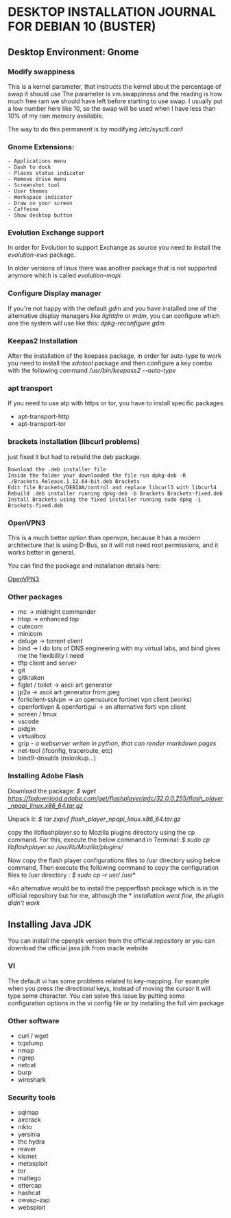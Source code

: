 # DESKTOP INSTALLATION JOURNAL FOR DEBIAN 10 (BUSTER)

## Desktop Environment: Gnome

### Modify swappiness

This is a kernel parameter, that instructs the kernel about the percentage of swap it should use
The parameter is vm.swappiness and the reading is how much free ram we should have left before starting to use swap.
I usually put a low number here like 10, so the swap will be used when I have less than 10% of my ram memory available.

The way to do this permanent is by modifying /etc/sysctl.conf


### Gnome Extensions:

	- Applications menu
	- Dash to dock
	- Places status indicator
	- Remove drive menu
	- Screenshot tool
	- User themes
	- Workspace indicator
	- Draw on your screen
	- Caffeine
	- Show desktop button


### Evolution Exchange support
In order for Evolution to support Exchange as source you need to install
the *evolution-ews* package. 

In older versions of linux there was another package
that is not supported anymore which is called *evolution-mapi*.

### Configure Display manager

If you're not happy with the default *gdm* and you have installed one of the
alternative display managers like *lightdm* or *mdm*, you can configure which
one the system will use like this:  *dpkg-reconfigure gdm*

### Keepas2 Installation

After the installation of the keepass package, in order for auto-type to work you need
to install the *xdotool* package and then configure a key combo with the following command
*/usr/bin/keepass2 --auto-type*

### apt transport

If you need to use atp with https or tor, you have to install specific packages

* apt-transport-http
* apt-transport-tor

### brackets installation (libcurl problems)

 just fixed it but had to rebuild the deb package.

    Download the .deb installer file
    Inside the folder your downloaded the file run dpkg-deb -R ./Brackets.Release.1.12.64-bit.deb Brackets
    Edit file Brackets/DEBIAN/control and replace libcurl3 with libcurl4
    Rebuild .deb installer running dpkg-deb -b Brackets Brackets-fixed.deb
    Install Brackets using the fixed installer running sudo dpkg -i Brackets-fixed.deb

### OpenVPN3

This is a much better option than openvpn, because it has a modern architecture that is using D-Bus, so it will not need root permissions, and it works better in general.

You can find the package and installation details here:

[OpenVPN3](https://openvpn.net/cloud-docs/openvpn-3-client-for-linux/)

### Other packages

* mc -> midnight commander
* htop -> enhanced top
* cutecom 
* minicom 
* deluge -> torrent client
* bind -> I do lots of DNS engineering with my virtual labs, and bind gives me the flexibility I need
* tftp client and server 
* git
* gitkraken
* figlet / toilet -> ascii art generator
* jp2a -> ascii art generator from jpeg
* forticlient-sslvpn -> an opensource fortinet vpn client (works)
* openfortivpn & openfortigui -> an alternative forti vpn client
* screen / tmux
* vscode
* pidgin
* virtualbox
* grip - *a webserver writen in python, that can render markdown pages*
* net-tool (ifconfig, traceroute, etc)
* bind9-dnsutils (nslookup...)

### Installing Adobe Flash

Download the package:
*$ wget https://fpdownload.adobe.com/get/flashplayer/pdc/32.0.0.255/flash_player_npapi_linux.x86_64.tar.gz*

Unpack it:
*$ tar zxpvf flash_player_npapi_linux.x86_64.tar.gz*

copy the libflashplayer.so to Mozilla plugins directory using the cp command. For this, execute the below command in Terminal:
*$ sudo cp libflashplayer.so /usr/lib/Mozilla/plugins/*

Now copy the flash player configurations files to /usr directory using below command,
Then execute the following command to copy the configuration files to /usr directory :
*$ sudo cp –r usr/* /usr*

*An alternative would be to install the pepperflash package which is in the official repository but for me, although the *
*installation went fine, the plugin didn't work*

## Installing Java JDK

You can install the openjdk version from the official repository or you can download the official java jdk from oracle website

### VI

The default vi has some problems related to key-mapping. For example when you press the directional keys, instead of moving the cursor
it will type some character. 
You can solve this issue by putting some configuration options in the vi config file or by installing the full vim package


### Other software

* curl / wget
* tcpdump
* nmap
* ngrep
* netcat
* burp
* wireshark

### Security tools

* sqlmap
* aircrack
* nikto
* yersinia
* thc hydra
* reaver
* kismet
* metasploit
* tor
* maltego
* ettercap
* hashcat
* owasp-zap
* websploit
 


